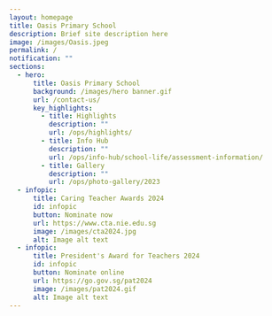 ```yaml
---
layout: homepage
title: Oasis Primary School
description: Brief site description here
image: /images/Oasis.jpeg
permalink: /
notification: ""
sections:
  - hero:
      title: Oasis Primary School
      background: /images/hero banner.gif
      url: /contact-us/
      key_highlights:
        - title: Highlights
          description: ""
          url: /ops/highlights/
        - title: Info Hub
          description: ""
          url: /ops/info-hub/school-life/assessment-information/
        - title: Gallery
          description: ""
          url: /ops/photo-gallery/2023
  - infopic:
      title: Caring Teacher Awards 2024
      id: infopic
      button: Nominate now
      url: https://www.cta.nie.edu.sg
      image: /images/cta2024.jpg
      alt: Image alt text
  - infopic:
      title: President's Award for Teachers 2024
      id: infopic
      button: Nominate online
      url: https://go.gov.sg/pat2024
      image: /images/pat2024.gif
      alt: Image alt text
---
```

